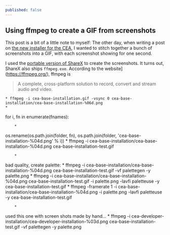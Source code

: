 ```yaml
---
published: false
---
```

## Using ffmpeg to create a GIF from screenshots

This post is a bit of a little note to myself: The other day, when writing a post on [the new installer for the CEA](https://daren-thomas.github.io/installing-cea-on-windows-part-1/), I wanted to stitch together a bunch of screenshots into a GIF, with each screenshot showing for one second.

I used the [portable version of ShareX](https://github.com/ShareX/ShareX/releases) to create the screenshots. It turns out, ShareX also ships `ffmpeg.exe`. According to the website](https://ffmpeg.org/), ffmpeg is

> A complete, cross-platform solution to record, convert and stream audio and video. 

	* ffmpeg -i cea-base-installation.gif -vsync 0 cea-base-installation/cea-base-installation-%06d.png
	* 
for i, fn in enumerate(fnames):

		* 
os.rename(os.path.join(folder, fn), os.path.join(folder, 'cea-base-installation-%04d.png' % i))
	* 
ffmpeg -i cea-base-installation/cea-base-installation-%04d.png cea-base-installation-test.gif

		* 
bad quality, create palette:
	* 
ffmpeg -i cea-base-installation/cea-base-installation-%04d.png cea-base-installation-test.gif -vf palettegen -y palette.png
	* 
ffmpeg -i cea-base-installation/cea-base-installation-%04d.png cea-base-installation-test.gif -i palette.png -lavfi paletteuse -y cea-base-installation-test.gif
	* 
ffmpeg -framerate 1 -i cea-base-installation/cea-base-installation-%04d.png -i palette.png -lavfi paletteuse -y cea-base-installation-test.gif

		* 
used this one with screen shots made by hand...
	* 
ffmpeg -i cea-developer-installation/cea-developer-installation-%03d.png cea-base-installation-test.gif -vf palettegen -y palette.png

